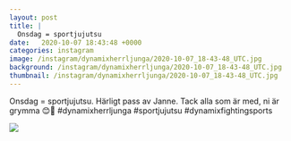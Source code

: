 ```yaml
---
layout: post
title: |
  Onsdag = sportjujutsu
date:   2020-10-07 18:43:48 +0000
categories: instagram
image: /instagram/dynamixherrljunga/2020-10-07_18-43-48_UTC.jpg
background: /instagram/dynamixherrljunga/2020-10-07_18-43-48_UTC.jpg
thumbnail: /instagram/dynamixherrljunga/2020-10-07_18-43-48_UTC.jpg
---
```

Onsdag = sportjujutsu. Härligt pass av Janne. Tack alla som är med, ni är grymma 😊💪 #dynamixherrljunga #sportjujutsu #dynamixfightingsports



<img src='/www-dynamix-herrljunga/instagram/dynamixherrljunga/2020-10-07_18-43-48_UTC.jpg' class='img-fluid' />
